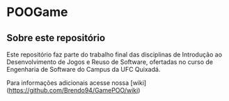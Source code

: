 # POOGame

## Sobre este repositório

Este repositório faz parte do trabalho final das disciplinas de Introdução ao Desenvolvimento de Jogos e Reuso de Software, ofertadas no curso de Engenharia de Software do Campus da UFC Quixadá.

Para informações adicionais acesse nossa [wiki] (https://github.com/Brendo94/GamePOO/wiki)

